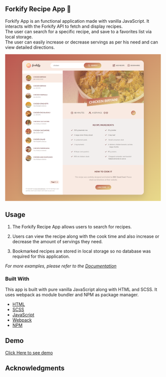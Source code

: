 ## Forkify Recipe App 🍕

Forkify App is an functional application made with vanilla JavaScript. It interacts with the Forkify API to fetch and display recipes.  
The user can search for a specific recipe, and save to a favorites list via local storage.  
The user can easily increase or decrease servings as per his need and can view detailed directions.

![Forkify App Webpage](./src/img/forkify-app.png)

## Usage

1. The Forkify Recipe App allows users to search for recipes.

2. Users can view the recipe along with the cook time and also
   increase or decrease the amount of servings they need.

3. Bookmarked recipes are stored in local storage so no database was
   required for this application.

_For more examples, please refer to the [Documentation](https://forkify-api.herokuapp.com/v2)_

### Built With

This app is built with pure vanilla JavaScript along with HTML and SCSS. It uses webpack as module bundler and NPM as package manager.

- [HTML](https://developer.mozilla.org/en-US/docs/Web/HTML)
- [SCSS](https://sass-lang.com/)
- [JavaScript](https://developer.mozilla.org/en-US/docs/Web/javascript)
- [Webpack](https://webpack.js.org/)
- [NPM](https://www.npmjs.com/)

## Demo

[Click Here to see demo](https://nids-forkify-app.netlify.app/)

## Acknowledgments
